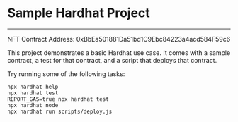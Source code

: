 # Sample Hardhat Project

----------------------------------------------------------------
NFT Contract Address: 0xBbEa501881Da51bd1C9Ebc84223a4acd584F59c6


This project demonstrates a basic Hardhat use case. It comes with a sample contract, a test for that contract, and a script that deploys that contract.

Try running some of the following tasks:

```shell
npx hardhat help
npx hardhat test
REPORT_GAS=true npx hardhat test
npx hardhat node
npx hardhat run scripts/deploy.js
```
